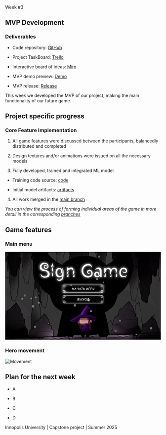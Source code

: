 Week \#3

## MVP Development

### **Deliverables**

* Code repository: [GitHub](https://github.com/IU-Capstone-Project-2025/SignGame)

* Project TaskBoard: [Trello](https://trello.com/b/g98QWgRE/sign-game)

* Interactive board of ideas: [Miro](https://miro.com/welcomeonboard/NjllanVudnhUd2Fhd3RGQUpCMlN0S3d2Nm9SakkrNzI1YVhsK0VKYmZpQkR6Titjc2xycjRyNnpYRTNGRTlvNyt5anpZa3R4TkZVUEdwNjIwdDVTcjdqQksyeUJBbTcreDg3cXNHWllsZFk2VWlhSHRvTTJ2aU5uU3BuR2hvRG5NakdSWkpBejJWRjJhRnhhb1UwcS9BPT0hdjE=?share_link_id=131423753479)

* MVP demo preview: [Demo]()

* MVP release: [Release]()

This week we developed the MVP of our project, making the main functionality of our future game.

## Project specific progress

### Core Feature Implementation

1. All game features were discussed between the participants, balancedly distributed and completed

2. Design textures and/or animations were issued on all the necessary models

3. Fully developed, trained and integrated ML model

- Training code source: [code]()

- Initial model artifacts: [artifacts]()

4. All work merged in the [main branch](https://github.com/IU-Capstone-Project-2025/SignGame)

*You can view the process of forming individual areas of the game in more detail in the corresponding [branches](https://github.com/IU-Capstone-Project-2025/SignGame/branches)*

## Game features

### Main menu

![Main menu](assets/MainMenu.gif)

### Hero movement

![Movement](assets/Movement.gif)

## Plan for the next week

* A
  
* B
  
* C
  
* D

Innopolis University | Capstone project | Summer 2025
